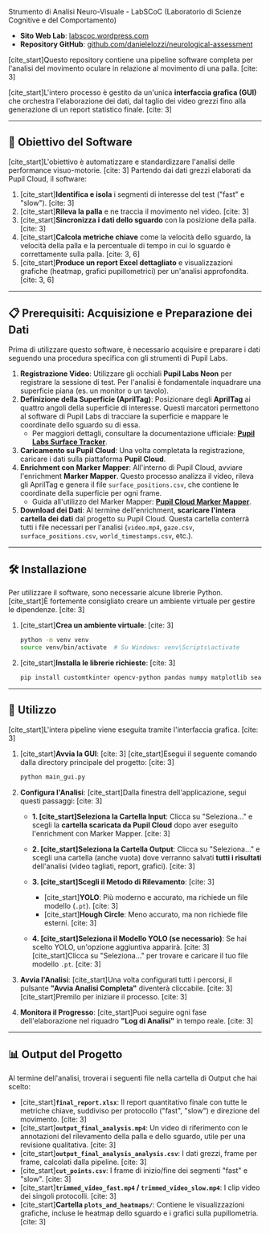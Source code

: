 Strumento di Analisi Neuro-Visuale - LabSCoC (Laboratorio di Scienze Cognitive e del Comportamento)

- **Sito Web Lab**: [labscoc.wordpress.com](https://labscoc.wordpress.com/)
- **Repository GitHub**: [github.com/danielelozzi/neurological-assessment](https://github.com/danielelozzi/neurological-assessment)

[cite_start]Questo repository contiene una pipeline software completa per l'analisi del movimento oculare in relazione al movimento di una palla. [cite: 3]

[cite_start]L'intero processo è gestito da un'unica **interfaccia grafica (GUI)** che orchestra l'elaborazione dei dati, dal taglio dei video grezzi fino alla generazione di un report statistico finale. [cite: 3]

---

## 🎯 Obiettivo del Software

[cite_start]L'obiettivo è automatizzare e standardizzare l'analisi delle performance visuo-motorie. [cite: 3] Partendo dai dati grezzi elaborati da Pupil Cloud, il software:
1.  [cite_start]**Identifica e isola** i segmenti di interesse del test ("fast" e "slow"). [cite: 3]
2.  [cite_start]**Rileva la palla** e ne traccia il movimento nel video. [cite: 3]
3.  [cite_start]**Sincronizza i dati dello sguardo** con la posizione della palla. [cite: 3]
4.  [cite_start]**Calcola metriche chiave** come la velocità dello sguardo, la velocità della palla e la percentuale di tempo in cui lo sguardo è correttamente sulla palla. [cite: 3, 6]
5.  [cite_start]**Produce un report Excel dettagliato** e visualizzazioni grafiche (heatmap, grafici pupillometrici) per un'analisi approfondita. [cite: 3, 6]

---

## 📋 Prerequisiti: Acquisizione e Preparazione dei Dati

Prima di utilizzare questo software, è necessario acquisire e preparare i dati seguendo una procedura specifica con gli strumenti di Pupil Labs.

1.  **Registrazione Video**: Utilizzare gli occhiali **Pupil Labs Neon** per registrare la sessione di test. Per l'analisi è fondamentale inquadrare una superficie piana (es. un monitor o un tavolo).
2.  **Definizione della Superficie (AprilTag)**: Posizionare degli **AprilTag** ai quattro angoli della superficie di interesse. Questi marcatori permettono al software di Pupil Labs di tracciare la superficie e mappare le coordinate dello sguardo su di essa.
    * Per maggiori dettagli, consultare la documentazione ufficiale: [**Pupil Labs Surface Tracker**](https://docs.pupil-labs.com/neon/neon-player/surface-tracker/).
3.  **Caricamento su Pupil Cloud**: Una volta completata la registrazione, caricare i dati sulla piattaforma **Pupil Cloud**.
4.  **Enrichment con Marker Mapper**: All'interno di Pupil Cloud, avviare l'enrichment **Marker Mapper**. Questo processo analizza il video, rileva gli AprilTag e genera il file `surface_positions.csv`, che contiene le coordinate della superficie per ogni frame.
    * Guida all'utilizzo del Marker Mapper: [**Pupil Cloud Marker Mapper**](https://docs.pupil-labs.com/neon/pupil-cloud/enrichments/marker-mapper/#setup).
5.  **Download dei Dati**: Al termine dell'enrichment, **scaricare l'intera cartella dei dati** dal progetto su Pupil Cloud. Questa cartella conterrà tutti i file necessari per l'analisi (`video.mp4`, `gaze.csv`, `surface_positions.csv`, `world_timestamps.csv`, etc.).

---

## 🛠️ Installazione

Per utilizzare il software, sono necessarie alcune librerie Python. [cite_start]È fortemente consigliato creare un ambiente virtuale per gestire le dipendenze. [cite: 3]

1.  [cite_start]**Crea un ambiente virtuale**: [cite: 3]
    ```bash
    python -m venv venv
    source venv/bin/activate  # Su Windows: venv\Scripts\activate
    ```

2.  [cite_start]**Installa le librerie richieste**: [cite: 3]
    ```bash
    pip install customtkinter opencv-python pandas numpy matplotlib seaborn scipy easyocr ultralytics xlsxwriter
    ```

---

## 🚀 Utilizzo

[cite_start]L'intera pipeline viene eseguita tramite l'interfaccia grafica. [cite: 3]

1.  [cite_start]**Avvia la GUI**: [cite: 3]
    [cite_start]Esegui il seguente comando dalla directory principale del progetto: [cite: 3]
    ```bash
    python main_gui.py
    ```

2.  **Configura l'Analisi**:
    [cite_start]Dalla finestra dell'applicazione, segui questi passaggi: [cite: 3]

    * **1. [cite_start]Seleziona la Cartella Input**: Clicca su "Seleziona..." e scegli la **cartella scaricata da Pupil Cloud** dopo aver eseguito l'enrichment con Marker Mapper. [cite: 3]

    * **2. [cite_start]Seleziona la Cartella Output**: Clicca su "Seleziona..." e scegli una cartella (anche vuota) dove verranno salvati **tutti i risultati** dell'analisi (video tagliati, report, grafici). [cite: 3]

    * **3. [cite_start]Scegli il Metodo di Rilevamento**: [cite: 3]
        * [cite_start]**YOLO**: Più moderno e accurato, ma richiede un file modello (`.pt`). [cite: 3]
        * [cite_start]**Hough Circle**: Meno accurato, ma non richiede file esterni. [cite: 3]

    * **4. [cite_start]Seleziona il Modello YOLO (se necessario)**: Se hai scelto YOLO, un'opzione aggiuntiva apparirà. [cite: 3] [cite_start]Clicca su "Seleziona..." per trovare e caricare il tuo file modello `.pt`. [cite: 3]

3.  **Avvia l'Analisi**:
    [cite_start]Una volta configurati tutti i percorsi, il pulsante **"Avvia Analisi Completa"** diventerà cliccabile. [cite: 3] [cite_start]Premilo per iniziare il processo. [cite: 3]

4.  **Monitora il Progresso**:
    [cite_start]Puoi seguire ogni fase dell'elaborazione nel riquadro **"Log di Analisi"** in tempo reale. [cite: 3]

---

## 📊 Output del Progetto

Al termine dell'analisi, troverai i seguenti file nella cartella di Output che hai scelto:

* [cite_start]**`final_report.xlsx`**: Il report quantitativo finale con tutte le metriche chiave, suddiviso per protocollo ("fast", "slow") e direzione del movimento. [cite: 3]
* [cite_start]**`output_final_analysis.mp4`**: Un video di riferimento con le annotazioni del rilevamento della palla e dello sguardo, utile per una revisione qualitativa. [cite: 3]
* [cite_start]**`output_final_analysis_analysis.csv`**: I dati grezzi, frame per frame, calcolati dalla pipeline. [cite: 3]
* [cite_start]**`cut_points.csv`**: I frame di inizio/fine dei segmenti "fast" e "slow". [cite: 3]
* [cite_start]**`trimmed_video_fast.mp4` / `trimmed_video_slow.mp4`**: I clip video dei singoli protocolli. [cite: 3]
* [cite_start]**Cartella `plots_and_heatmaps/`**: Contiene le visualizzazioni grafiche, incluse le heatmap dello sguardo e i grafici sulla pupillometria. [cite: 3]